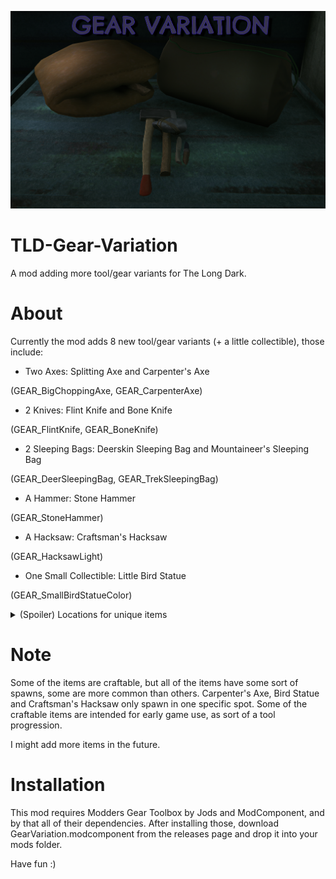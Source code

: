 
![Title Screenshot](https://github.com/DemonBunnyBon/TLD-Gear-Variation/blob/main/screenshots/scr01.png)
# TLD-Gear-Variation
A mod adding more tool/gear variants for The Long Dark.

# About

Currently the mod adds 8 new tool/gear variants (+ a little collectible), those include:

- Two Axes: Splitting Axe and Carpenter's Axe 

(GEAR_BigChoppingAxe, GEAR_CarpenterAxe)

- 2 Knives: Flint Knife and Bone Knife 

(GEAR_FlintKnife, GEAR_BoneKnife)

- 2 Sleeping Bags: Deerskin Sleeping Bag and Mountaineer's Sleeping Bag 

(GEAR_DeerSleepingBag, GEAR_TrekSleepingBag)

- A Hammer: Stone Hammer

(GEAR_StoneHammer)

- A Hacksaw: Craftsman's Hacksaw

(GEAR_HacksawLight)

- One Small Collectible: Little Bird Statue

(GEAR_SmallBirdStatueColor)

<details>
<Summary>(Spoiler) Locations for unique items </Summary>
- Carpenter's Axe and Bird Statue are both found in the cabin with rim grill in Bleak Inlet.
- Craftsman's Hacksaw is found at the workbench in Hibernia Processing.
</details>

# Note
Some of the items are craftable, but all of the items have some sort of spawns, some are more common than others.
Carpenter's Axe, Bird Statue and Craftsman's Hacksaw only spawn in one specific spot.
Some of the craftable items are intended for early game use, as sort of a tool progression.

I might add more items in the future.

# Installation

This mod requires Modders Gear Toolbox by Jods and ModComponent, and by that all of their dependencies.
After installing those, download GearVariation.modcomponent from the releases page and drop it into your mods folder.

Have fun :)
